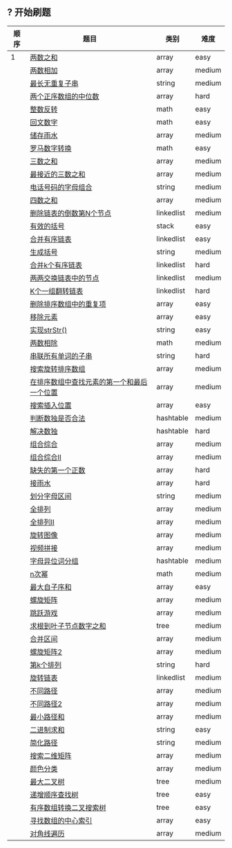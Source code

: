 ## ? 开始刷题
| 顺序 | 题目                                                         | 类别       | 难度   |
| ---- | ------------------------------------------------------------ | ---------- | ------ |
| 1    | [两数之和](/problem/array/Two-Sum)                           | array      | easy   |
|      | [两数相加](/problem/array/Add_Two_Numbers)                   | array      | medium |
|      | [最长无重复子串](/problem/string/lswrc)                      | string     | medium |
|      | [两个正序数组的中位数](/problem/array/Median-of-two-sorted-arrays) | array      | hard   |
|      | [整数反转](/problem/math/reverse_int)                        | math       | easy   |
|      | [回文数字](/problem/math/palindrome_num)                     | math       | easy   |
|      | [储存雨水](/problem/array/maxArea)                           | array      | medium |
|      | [罗马数字转换](/problem/math/romanToInt)                     | math       | easy   |
|      | [三数之和](/problem/array/Three_Sum)                         | array      | medium |
|      | [最接近的三数之和](/problem/array/Three_Sum_Closest)         | array      | medium |
|      | [电话号码的字母组合](/problem/string/letterCombinations)     | string     | medium |
|      | [四数之和](/problem/array/Four-Sum)                          | array      | medium |
|      | [删除链表的倒数第N个节点](/problem/linkedlist/NthFromEnd)    | linkedlist | medium |
|      | [有效的括号](/problem/stack/Valid-Parentheses)               | stack      | easy   |
|      | [合并有序链表](/problem/linkedlist/MergeTwoLists)            | linkedlist | easy   |
|      | [生成括号](/problem/string/generateParentheses)              | string     | medium |
|       |[合并k个有序链表](/problem/linkedlist/mergeKLinkedlist)|linkedlist| hard|
|       |[两两交换链表中的节点](/problem/linkedlist/swapPairNodes)|linkedlist|medium|
|       |[K个一组翻转链表](/problem/linkedlist/reverseKList)|linkedlist|hard|
|       |[删除排序数组中的重复项](/problem/array/removeDuplicateElem)|array|easy|
|       |[移除元素](/problem/array/removeElem)|array|easy|
|       |[实现strStr()](/problem/string/ImplementStrstr)|string|easy|
|       |[两数相除](/problem/math/num_div)|math|medium|
|       |[串联所有单词的子串](/problem/string/subStringWithAllWords)|string|hard|
|       |[搜索旋转排序数组](/problem/array/searchInRotatedSortArray)|array|medium|
|       |[在排序数组中查找元素的第一个和最后一个位置](/problem/array/findfirstlastindex)|array|medium|
|       |[搜索插入位置](/problem/array/SearchInsertPostion)|array|easy|
|       |[判断数独是否合法](/problem/hashtable/shudu)|hashtable|medium|
|       |[解决数独](/problem/hashtable/solveSudoku)|hashtable|hard|
|       |[组合综合](/problem/array/zuheshuzi)|array|medium|
|       |[组合综合Ⅱ](/problem/array/zuheshuzi2)|array|medium|
|       |[缺失的第一个正数](/problem/array/findMissNum)|array|hard|
|       |[接雨水](/problem/array/trap)|array|hard|
|       |[划分字母区间](/problem/string/partitionLabels)|string|medium|
|       |[全排列](/problem/array/permute)|array|medium|
|       |[全排列Ⅱ](/problem/array/permute2)|array|medium|
|       |[旋转图像](/problem/array/rotateImage)|array|medium|
|       |[视频拼接](/problem/array/videoStitching)|array|medium|
|       |[字母异位词分组](/problem/hashtable/groupAnagrams)|hashtable|medium|
|       |[n次幂](/problem/math/mypow)|math|medium|
|       |[最大自子序和](/problem/array/maxSubArray)|array|easy|
|       |[螺旋矩阵](/problem/array/spiralOrder)|array|medium|
|       |[跳跃游戏](/problem/array/canJump)|array|medium|
|       |[求根到叶子节点数字之和](/problem/tree/sumNumbers)|tree|medium|
|       |[合并区间](/problem/array/mergeInterval)|array|medium|
|       |[螺旋矩阵2](/problem/array/generateMatrix)|array|medium|
|       |[第k个排列](/problem/string/getPermutation)|string|hard|
|       |[旋转链表](/problem/linkedlist/rotateRight)|linkedlist|medium|
|       |[不同路径](/problem/array/uniquePaths)|array|medium|
|       |[不同路径2](/problem/array/uniquePathsWithObstacles)|array|medium|
|       |[最小路径和](/problem/array/minPathSum)|array|medium|
|       |[二进制求和](/problem/string/addBinary)|string|easy|
|       |[简化路径](/problem/string/simplifyPath)|string|medium|
|       |[搜索二维矩阵](/problem/array/searchMatrix)|array|medium|
|       |[颜色分类](/problem/array/sortColors)|array|medium|
|       |[最大二叉树](/problem/tree/constructMaximumBinaryTree)|tree|medium|
|       |[递增顺序查找树](/problem/tree/increasingBST)|tree|easy|
|       |[有序数组转换二叉搜索树](/problem/tree/sortedArrayToBST)|tree|easy|
|       |[寻找数组的中心索引](/problem/array/pivotIndex)|array|easy|
|       |[对角线遍历](/problem/array/findDiagonalOrder)|array|medium|
